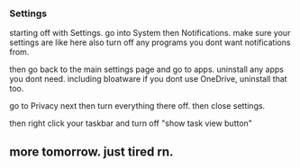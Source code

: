 ### Settings

starting off with Settings. go into System then Notifications. make sure your settings are like here also turn off any programs you dont want notifications from.

then go back to the main settings page and go to apps. uninstall any apps you dont need. including bloatware if you dont use OneDrive, uninstall that too.

go to Privacy next then turn everything there off. then close settings.

then right click your taskbar and turn off "show task view button"

## more tomorrow. just tired rn.
